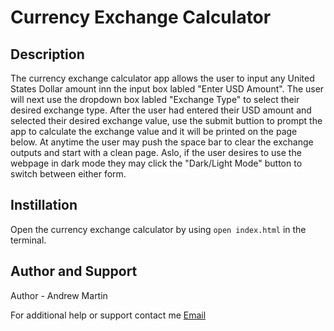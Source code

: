 # Currency Exchange Calculator

## Description

The currency exchange calculator app allows the user to input any United States Dollar amount inn the input box labled "Enter USD Amount". The user will next use the dropdown box labled "Exchange Type" to select their desired exchange type. After the user had entered their USD amount and selected their desired exchange value, use the submit buttion to prompt the app to calculate the exchange value and it will be printed on the page below. At anytime the user may push the space bar to clear the exchange outputs and start with a clean page. Aslo, if the user desires to use the webpage in dark mode they may click the "Dark/Light Mode" button to switch between either form.

## Instillation

Open the currency exchange calculator by using `open index.html` in the terminal.

## Author and Support

Author - Andrew Martin

For additional help or support contact me [Email](mailto:armartin1998@gmail.com)